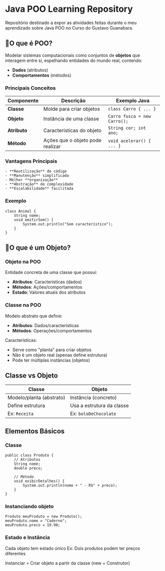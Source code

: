 # Java POO Learning Repository

Repositório destinado a expor as atividades feitas durante o meu aprendizado sobre Java POO no Curso do Gustavo Guanabara.

## 📌O que é POO?
Modelar sistemas computacionais como conjuntos de **objetos** que interagem entre si, espelhando entidades do mundo real, contendo:
- **Dados** (atributos)
- **Comportamentos** (métodos)

### Principais Conceitos

| **Componente** | Descrição                          | Exemplo Java                  |
|----------------|------------------------------------|-------------------------------|
| **Classe**     | Molde para criar objetos           | `class Carro { ... }`         |
| **Objeto**     | Instância de uma classe            | `Carro fusca = new Carro();`  |
| **Atributo**   | Características do objeto          | `String cor; int ano;`        |
| **Método**     | Ações que o objeto pode realizar   | `void acelerar() { ... }`     |

### Vantagens Principais
    - **Reutilização** de código
    - **Manutenção** simplificada
    - Melhor **organização**
    - **Abstração** de complexidade
    - **Escalabilidade** facilitada

### Exemplo
    class Animal {
        String nome;
        void emitirSom() {
            System.out.println("Som característico");
        }
    }


## 📌O que é um Objeto?

### Objeto na POO
Entidade concreta de uma classe que possui:
- **Atributos**: Características (dados)
- **Métodos**: Ações/comportamentos
- **Estado**: Valores atuais dos atributos

### Classe na POO
Modelo abstrato que define:  
- **Atributos**: Dados/características  
- **Métodos**: Operações/comportamentos  

Características:  
- Serve como "planta" para criar objetos  
- Não é um objeto real (apenas define estrutura)  
- Pode ter múltiplas instâncias (objetos)  

## Classe vs Objeto
| **Classe**                 | **Objeto**                  |
|----------------------------|-----------------------------|
| Modelo/planta (abstrato)   | Instância (concreto)        |
| Define estrutura           | Usa a estrutura da classe   |
| Ex: `Receita`              | Ex: `boloDeChocolate`       |

## Elementos Básicos

### Classe
    public class Produto {
        // Atributos
        String nome;
        double preco;
        
        // Método
        void exibirDetalhes() {
            System.out.println(nome + " - R$" + preco);
        }
    }

### Instanciando objeto
    Produto meuProduto = new Produto();
    meuProduto.nome = "Caderno";
    meuProduto.preco = 19.90;

### Estado e Instância
Cada objeto tem estado único
Ex: Dois produtos podem ter preços diferentes

Instanciar = Criar objeto a partir da classe
(new + Construtor)